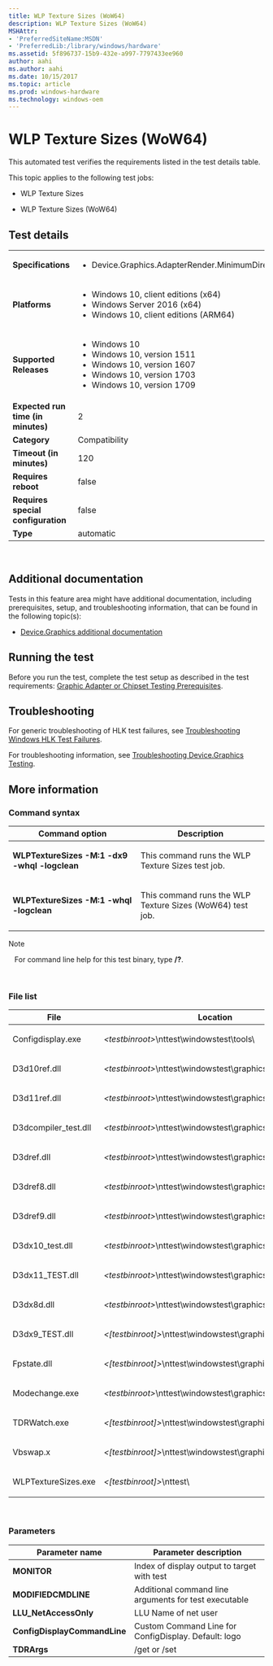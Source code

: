 ```yaml
---
title: WLP Texture Sizes (WoW64)
description: WLP Texture Sizes (WoW64)
MSHAttr:
- 'PreferredSiteName:MSDN'
- 'PreferredLib:/library/windows/hardware'
ms.assetid: 5f896737-15b9-432e-a997-7797433ee960
author: aahi
ms.author: aahi
ms.date: 10/15/2017
ms.topic: article
ms.prod: windows-hardware
ms.technology: windows-oem
---
```


# <span id="p_hlk_test.99dab440-699b-4add-9a47-5132aaa54581"></span>WLP Texture Sizes (WoW64)


This automated test verifies the requirements listed in the test details table.

This topic applies to the following test jobs:

-   WLP Texture Sizes

-   WLP Texture Sizes (WoW64)

## Test details
|||
|---|---|
| **Specifications**  | <ul><li>Device.Graphics.AdapterRender.MinimumDirectXLevel</li></ul> |  
| **Platforms**   | <ul><li>Windows 10, client editions (x64)</li><li>Windows Server 2016 (x64)</li><li>Windows 10, client editions (ARM64)</li></ul> |
| **Supported Releases** | <ul><li>Windows 10</li><li>Windows 10, version 1511</li><li>Windows 10, version 1607</li><li>Windows 10, version 1703</li><li>Windows 10, version 1709</li></ul> |
|**Expected run time (in minutes)**| 2 |
|**Category**| Compatibility |
|**Timeout (in minutes)**| 120 |
|**Requires reboot**| false |
|**Requires special configuration**| false |
|**Type**| automatic |

 

## <span id="Additional_documentation"></span><span id="additional_documentation"></span><span id="ADDITIONAL_DOCUMENTATION"></span>Additional documentation


Tests in this feature area might have additional documentation, including prerequisites, setup, and troubleshooting information, that can be found in the following topic(s):

-   [Device.Graphics additional documentation](device-graphics-additional-documentation.md)

## <span id="Running_the_test"></span><span id="running_the_test"></span><span id="RUNNING_THE_TEST"></span>Running the test


Before you run the test, complete the test setup as described in the test requirements: [Graphic Adapter or Chipset Testing Prerequisites](graphic-adapter-or-chipset-testing-prerequisites.md).

## <span id="Troubleshooting"></span><span id="troubleshooting"></span><span id="TROUBLESHOOTING"></span>Troubleshooting


For generic troubleshooting of HLK test failures, see [Troubleshooting Windows HLK Test Failures](..\user\troubleshooting-windows-hlk-test-failures.md).

For troubleshooting information, see [Troubleshooting Device.Graphics Testing](troubleshooting-devicegraphics-testing.md).

## <span id="More_information"></span><span id="more_information"></span><span id="MORE_INFORMATION"></span>More information


### <span id="Command_syntax"></span><span id="command_syntax"></span><span id="COMMAND_SYNTAX"></span>Command syntax

<table>
<colgroup>
<col width="50%" />
<col width="50%" />
</colgroup>
<thead>
<tr class="header">
<th>Command option</th>
<th>Description</th>
</tr>
</thead>
<tbody>
<tr class="odd">
<td><p><strong>WLPTextureSizes -M:1 -dx9 -whql -logclean</strong></p></td>
<td><p>This command runs the WLP Texture Sizes test job.</p></td>
</tr>
<tr class="even">
<td><p><strong>WLPTextureSizes -M:1 -whql -logclean</strong></p></td>
<td><p>This command runs the WLP Texture Sizes (WoW64) test job.</p></td>
</tr>
</tbody>
</table>

>[!NOTE]
>  
For command line help for this test binary, type **/?**.

 

### <span id="File_list"></span><span id="file_list"></span><span id="FILE_LIST"></span>File list

<table>
<colgroup>
<col width="50%" />
<col width="50%" />
</colgroup>
<thead>
<tr class="header">
<th>File</th>
<th>Location</th>
</tr>
</thead>
<tbody>
<tr class="odd">
<td><p>Configdisplay.exe</p></td>
<td><p><em>&lt;testbinroot&gt;</em>\nttest\windowstest\tools\</p></td>
</tr>
<tr class="even">
<td><p>D3d10ref.dll</p></td>
<td><p><em>&lt;testbinroot&gt;</em>\nttest\windowstest\graphics\d3d\support\</p></td>
</tr>
<tr class="odd">
<td><p>D3d11ref.dll</p></td>
<td><p><em>&lt;testbinroot&gt;</em>\nttest\windowstest\graphics\d3d\support\</p></td>
</tr>
<tr class="even">
<td><p>D3dcompiler_test.dll</p></td>
<td><p><em>&lt;testbinroot&gt;</em>\nttest\windowstest\graphics\d3d\support\</p></td>
</tr>
<tr class="odd">
<td><p>D3dref.dll</p></td>
<td><p><em>&lt;testbinroot&gt;</em>\nttest\windowstest\graphics\d3d\support\</p></td>
</tr>
<tr class="even">
<td><p>D3dref8.dll</p></td>
<td><p><em>&lt;testbinroot&gt;</em>\nttest\windowstest\graphics\d3d\support\</p></td>
</tr>
<tr class="odd">
<td><p>D3dref9.dll</p></td>
<td><p><em>&lt;testbinroot&gt;</em>\nttest\windowstest\graphics\d3d\support\</p></td>
</tr>
<tr class="even">
<td><p>D3dx10_test.dll</p></td>
<td><p><em>&lt;testbinroot&gt;</em>\nttest\windowstest\graphics\d3d\support\</p></td>
</tr>
<tr class="odd">
<td><p>D3dx11_TEST.dll</p></td>
<td><p><em>&lt;testbinroot&gt;</em>\nttest\windowstest\graphics\d3d\support\</p></td>
</tr>
<tr class="even">
<td><p>D3dx8d.dll</p></td>
<td><p><em>&lt;testbinroot&gt;</em>\nttest\windowstest\graphics\d3d\support\</p></td>
</tr>
<tr class="odd">
<td><p>D3dx9_TEST.dll</p></td>
<td><p><em>&lt;[testbinroot]&gt;</em>\nttest\windowstest\graphics\d3d\support\</p></td>
</tr>
<tr class="even">
<td><p>Fpstate.dll</p></td>
<td><p><em>&lt;[testbinroot]&gt;</em>\nttest\windowstest\graphics\d3d\utility\</p></td>
</tr>
<tr class="odd">
<td><p>Modechange.exe</p></td>
<td><p><em>&lt;testbinroot&gt;</em>\nttest\windowstest\graphics\d3d\utility\</p></td>
</tr>
<tr class="even">
<td><p>TDRWatch.exe</p></td>
<td><p><em>&lt;[testbinroot]&gt;</em>\nttest\windowstest\graphics\</p></td>
</tr>
<tr class="odd">
<td><p>Vbswap.x</p></td>
<td><p><em>&lt;[testbinroot]&gt;</em>\nttest\windowstest\graphics\d3d\conf\</p></td>
</tr>
<tr class="even">
<td><p>WLPTextureSizes.exe</p></td>
<td><p><em>&lt;[testbinroot]&gt;</em>\nttest\</p></td>
</tr>
</tbody>
</table>

 

### <span id="Parameters"></span><span id="parameters"></span><span id="PARAMETERS"></span>Parameters

| Parameter name               | Parameter description                                 |
|------------------------------|-------------------------------------------------------|
| **MONITOR**                  | Index of display output to target with test           |
| **MODIFIEDCMDLINE**          | Additional command line arguments for test executable |
| **LLU\_NetAccessOnly**       | LLU Name of net user                                  |
| **ConfigDisplayCommandLine** | Custom Command Line for ConfigDisplay. Default: logo  |
| **TDRArgs**                  | /get or /set                                          |

 

 

 






